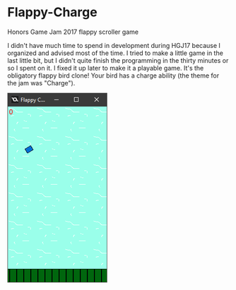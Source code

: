 # Flappy-Charge
Honors Game Jam 2017 flappy scroller game

I didn't have much time to spend in development during HGJ17 because I organized and advised most of the time. I tried to make a little game in the last little bit, but I didn't quite finish the programming in the thirty minutes or so I spent on it. I fixed it up later to make it a playable game. It's the obligatory flappy bird clone! Your bird has a charge ability (the theme for the jam was "Charge").

![](https://github.com/tjcouch1/Flappy-Charge/blob/master/flappycharge.gif)
